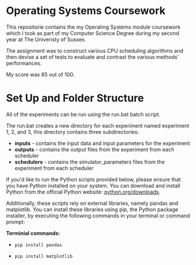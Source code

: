 # Operating Systems Coursework
This repositorie contains the my Operating Systems module coursework which I took as part of my Computer Science Degree during my second year at The Univeristy of Sussex.

The assignment was to construct various CPU scheduling algorithms and then devise a set of tests to evaluate and contrast the various methods' performances. 

My score was 85 out of 100.

# Set Up and Folder Structure

All of the experiments can be run using the run.bat batch script.

The run.bat creates a new directory for each experiment named experiment 1, 2, and 3, this directory contains three subdirectories:

- **inputs** - contains the input data and input parameters for the experiment
- **outputs** - contains the output files from the experiment from each scheduler
- **schedulers** - contains the simulator_parameters files from the experiment from each scheduler

If you'd like to run the Python scripts provided below, please ensure that you have Python installed on your system. You can download and install Python from the official Python website: [python.org/downloads](https://www.python.org/downloads/).

Additionally, these scripts rely on external libraries, namely pandas and matplotlib. You can install these libraries using pip, the Python package installer, by executing the following commands in your terminal or command prompt:

**Terminial commands:**

- `pip install pandas`

- `pip install matplotlib`
